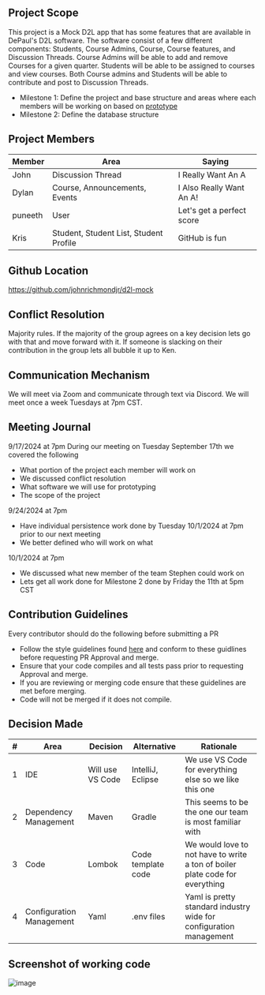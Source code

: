 ## Project Scope

This project is a Mock D2L app that has some features that are available in DePaul's D2L software. The software consist of a few different components: Students, Course Admins, Course, Course features, and Discussion Threads. Course Admins will be able to add and remove Courses for a given quarter. Students will be able to be assigned to courses and view courses. Both Course admins and Students will be able to contribute and post to Discussion Threads.

* Milestone 1: Define the project and base structure and areas where each members will be working on based on [prototype](https://app.moqups.com/OrQojpNkdxZkkrM2T6MAwr087SJ1ctHX/view/page/ad64222d5)
* Milestone 2: Define the database structure

## Project Members

| Member  | Area                                   | Saying                |
|---------|----------------------------------------|-----------------------|
| John    | Discussion Thread                      | I Really Want An A    |
| Dylan   | Course, Announcements, Events          |  I Also Really Want An A! 
| puneeth | User | Let's get a perfect score|
| Kris    | Student, Student List, Student Profile | GitHub is fun         |

## Github Location

https://github.com/johnrichmondjr/d2l-mock

## Conflict Resolution

Majority rules. If the majority of the group agrees on a key decision lets go with that and move forward with it. If someone is slacking on their contribution in the group lets all bubble it up to Ken.

## Communication Mechanism

We will meet via Zoom and communicate through text via Discord. We will meet once a week Tuesdays at 7pm CST.

## Meeting Journal

9/17/2024 at 7pm
During our meeting on Tuesday September 17th we covered the following
* What portion of the project each member will work on
* We discussed conflict resolution
* What software we will use for prototyping
* The scope of the project

9/24/2024 at 7pm
* Have individual persistence work done by Tuesday 10/1/2024 at 7pm prior to our next meeting
* We better defined who will work on what

10/1/2024 at 7pm
* We discussed what new member of the team Stephen could work on
* Lets get all work done for Milestone 2 done by Friday the 11th at 5pm CST

## Contribution Guidelines
Every contributor should do the following before submitting a PR

* Follow the style guidelines found [here](https://google.github.io/styleguide/javaguide.html) and conform to these guidlines before requesting PR Approval and merge.
* Ensure that your code compiles and all tests pass prior to requesting Approval and merge.
* If you are reviewing or merging code ensure that these guidelines are met before merging.
* Code will not be merged if it does not compile.



## Decision Made
| # | Area  | Decision | Alternative | Rationale
| ----------- | ----------- | --- | --- |--- |
| 1 | IDE | Will use VS Code |IntelliJ, Eclipse | We use VS Code for everything else so we like this one
| 2 | Dependency Management  | Maven | Gradle | This seems to be the one our team is most familiar with
| 3 | Code  | Lombok | Code template code | We would love to not have to write a ton of boiler plate code for everything
| 4 | Configuration Management  | Yaml | .env files | Yaml is pretty standard industry wide for configuration management

## Screenshot of working code
![image](https://github.com/user-attachments/assets/b12d14e7-b244-43d6-b347-d10e845a06e6)



